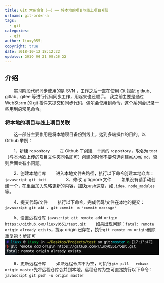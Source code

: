```yaml
---
title: Git 常用命令（一）—— 将本地的项目与线上项目关联
urlname: git-order-a
tags:
  - git
categories:
  - git
author: liuxy0551
copyright: true
date: 2018-10-12 18:12:22
updated: 2019-06-21 08:26:22
---
```


## 介绍

　　实习阶段代码同步使用的是 SVN ，工作之后一直在使用 Git 搭配 github、gitlab、gitee 等进行代码同步工作，用起来也还顺手。
我之前主要是通过 WebStorm 的 git 插件来提交和同步代码，偶尔会使用到命令，这个系列会记录一些用到的常见命令。
<!--more-->


###  将本地的项目与线上项目关联

　　这一部分主要作用是将本地项目备份到线上，达到多端操作的目的。以 Github 举例：

　　1、新建 repository
　　在 Github 下创建一个新的 repository，取名为 test（与本地欲上传的项目文件夹同名即可）创建的时候不要勾选创建`README.md`，否则后面会有小问题。

　　2、创建本地仓库
　　进入本地文件夹路径，执行以下命令创建本地仓库：
    ``` javascript
     git init
    ```
　　
　　3、修改 .gitignore 文件
　　如果没有请手动创建一个，在里面加入忽略更新的内容，加快push速度，如`.idea`、`node_modules`等。

　　4、提交代码/文件
　　执行以下命令，完成代码/文件在本地的提交：
    ``` javascript
     git add .
     git commit -m 'commit message'
    ```
    
　　5、设置远程仓库
    ``` javascript
    git remote add origin https://github.com/liuxy0551/test.git
    ```
　　如果出现问题：`fatal: remote origin already exists`，提示 origin 已存在，执行`git remote rm origin`删除重复第 5 步即可
　　![](/images/posts/git-order/1.png)

　　6、更新远程仓库
　　如果远程仓库不为空，可执行`git pull --rebase origin master`先将远程仓库合并到本地。远程仓库为空可直接执行以下命令：
    ``` javascript
    git push -u origin master
    ```
